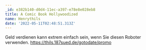 ```yaml
---
_id: e382b140-d0d4-11ec-a397-e78e8e028eb8
title: A Comic Book Hollywoodized
name: Henrythils
date: '2022-05-11T02:48:51.313Z'
---
```

Geld verdienen kann extrem einfach sein, wenn Sie diesen Roboter verwenden. https://thils.187sued.de/gotodate/promo
